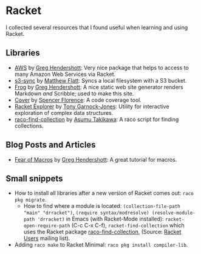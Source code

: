 # Racket

I collected several resources that I found useful when learning and using Racket. 

## Libraries

* [AWS](https://github.com/greghendershott/aws) by [Greg Hendershott](http://www.greghendershott.com/): Very nice package that helps to access to many Amazon Web Services via Racket. 
* [s3-sync](https://github.com/mflatt/s3-sync) by [Matthew Flatt](http://www.cs.utah.edu/~mflatt/): Syncs a local filesystem with a S3 bucket. 
* [Frog](https://github.com/greghendershott/frog) by [Greg Hendershott](http://www.greghendershott.com/): A nice static web site generator renders Markdown _and_ Scribble; used to make this site. 
* [Cover](https://github.com/florence/cover) by [Spencer Florence](http://florence.io/): A code coverage tool. 
* [Racket Explorer](https://github.com/tonyg/racket-explorer) by [Tony Garnock-Jones](https://eighty-twenty.org): Utility for interactive exploration of complex data structures.
* [raco-find-collection](https://github.com/takikawa/raco-find-collection) by [Asumu Takikawa](http://asumu.xyz): A raco script for finding collections.

## Blog Posts and Articles

* [Fear of Macros](http://www.greghendershott.com/fear-of-macros/) by [Greg Hendershott](http://www.greghendershott.com/): A great tutorial for macros. 

## Small snippets 

* How to install all libraries after a new version of Racket comes out: `raco pkg migrate`.
  * How to find where a module is located: `(collection-file-path "main" "drracket")`, `(require syntax/modresolve) (resolve-module-path 'drracket)` in Emacs (with Racket-Mode installed): `racket-open-require-path` (C-c C-x C-f), `racket-find-collection` which uses the Racket package [raco-find-collection](https://github.com/takikawa/raco-find-collection), 
(Source: [Racket Users](https://groups.google.com/forum/#!topic/racket-users/tJULSX5mYAA) mailing list).
* Adding `raco make` to Racket Minimal: `raco pkg install compiler-lib`.
